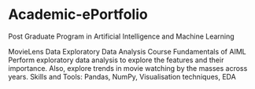 # Academic-ePortfolio
Post Graduate Program in Artificial Intelligence and Machine Learning

MovieLens Data Exploratory Data Analysis
Course Fundamentals of AIML
Perform exploratory data analysis to explore the features and their importance. Also, explore trends in movie watching by the masses across years.
Skills and Tools: Pandas, NumPy, Visualisation techniques, EDA
